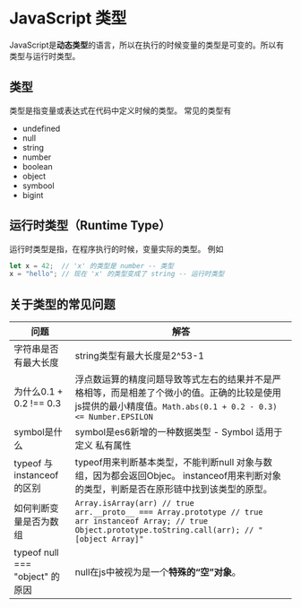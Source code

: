 # JavaScript 类型

JavaScript是**动态类型**的语言，所以在执行的时候变量的类型是可变的。所以有类型与运行时类型。

## 类型

类型是指变量或表达式在代码中定义时候的类型。
常见的类型有

- undefined
- null
- string
- number
- boolean
- object
- symbool
- bigint


## 运行时类型（Runtime Type）
运行时类型是指，在程序执行的时候，变量实际的类型。
例如
```javascript
let x = 42;  // 'x' 的类型是 number -- 类型
x = "hello"; // 现在 'x' 的类型变成了 string -- 运行时类型
```


## 关于类型的常见问题

问题 | 解答
------------ | -------------
字符串是否有最大长度 | string类型有最大长度是2^53-1
为什么0.1 + 0.2 !== 0.3 | 浮点数运算的精度问题导致等式左右的结果并不是严格相等，而是相差了个微小的值。正确的比较是使用js提供的最小精度值。`` Math.abs(0.1 + 0.2 - 0.3) <= Number.EPSILON ``
symbol是什么 | symbol是es6新增的一种数据类型 - Symbol 适用于定义 私有属性
typeof 与 instanceof 的区别 | typeof用来判断基本类型，不能判断null 对象与数组，因为都会返回Objec。 instanceof用来判断对象的类型，判断是否在原形链中找到该类型的原型。
如何判断变量是否为数组 | `Array.isArray(arr) // true`<br>`arr.__proto__ === Array.prototype // true`<br>`arr instanceof Array; // true`<br>`Object.prototype.toString.call(arr); // "[object Array]"`
typeof null === "object" 的原因 | null在js中被视为是一个**特殊的“空”对象**。

